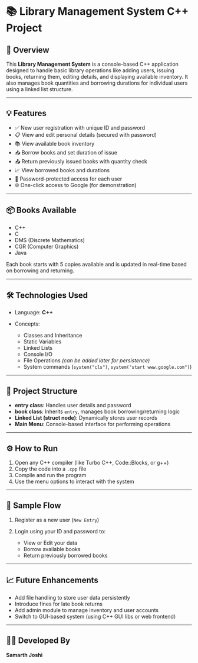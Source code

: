 # 📚 Library Management System C++ Project

## 🔖 Overview

This **Library Management System** is a console-based C++ application designed to handle basic library operations like adding users, issuing books, returning them, editing details, and displaying available inventory. It also manages book quantities and borrowing durations for individual users using a linked list structure.

---

## 💡 Features

* ✅ New user registration with unique ID and password
* 📋 View and edit personal details (secured with password)
* 📚 View available book inventory
* 📥 Borrow books and set duration of issue
* 📤 Return previously issued books with quantity check
* 📈 View borrowed books and durations
* 🔐 Password-protected access for each user
* 🌐 One-click access to Google (for demonstration)

---

## 📦 Books Available

* C++
* C
* DMS (Discrete Mathematics)
* CGR (Computer Graphics)
* Java

Each book starts with 5 copies available and is updated in real-time based on borrowing and returning.

---

## 🛠 Technologies Used

* Language: **C++**
* Concepts:

  * Classes and Inheritance
  * Static Variables
  * Linked Lists
  * Console I/O
  * File Operations *(can be added later for persistence)*
  * System commands (`system("cls")`, `system("start www.google.com")`)

---

## 📂 Project Structure

* **entry class**: Handles user details and password
* **book class**: Inherits `entry`, manages book borrowing/returning logic
* **Linked List (struct node)**: Dynamically stores user records
* **Main Menu**: Console-based interface for performing operations

---

## ⚙️ How to Run

1. Open any C++ compiler (like Turbo C++, Code::Blocks, or g++)
2. Copy the code into a `.cpp` file
3. Compile and run the program
4. Use the menu options to interact with the system

---

## 📌 Sample Flow

1. Register as a new user (`New Entry`)
2. Login using your ID and password to:

   * View or Edit your data
   * Borrow available books
   * Return previously borrowed books

---

## 📈 Future Enhancements

* Add file handling to store user data persistently
* Introduce fines for late book returns
* Add admin module to manage inventory and user accounts
* Switch to GUI-based system (using C++ GUI libs or web frontend)

---

## 👨‍💻 Developed By

**Samarth Joshi**




